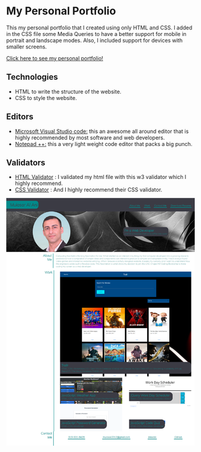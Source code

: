 # My Personal Portfolio 

This my personal portfolio that I created using only HTML and CSS. I added in the CSS file some Media Queries to have a better support for mobile in portrait and landscape modes. Also, I included support for devices with smaller screens.

[Click here to see my personal portfolio!]( https://muiasar-al-ani.github.io/personal-portfolio/ )

## Technologies

* HTML to write the structure of the website.
* CSS to style the website.

##  Editors 

* [Microsoft Visual Studio code:]( https://visualstudio.microsoft.com/ ) this an awesome all around editor that is highly recommended by most software and web developers.
* [Notepad ++:]( https://notepad-plus-plus.org/downloads/ )  this a very light weight code editor that packs a big punch.

## Validators 

* [HTML Validator]( https://validator.w3.org/ ) : I validated my html file with this w3 validator  which I highly recommend. 
* [CSS Validator]( https://jigsaw.w3.org/css-validator/ ) : And I highly recommend their CSS validator.

![ScreenShot](https://github.com/Muiasar-Al-Ani/personal-portfolio/blob/main/screen-shots/Muiasar-Al-Ani.png "Here is a screen shot of my deployed personal portfolio!")
